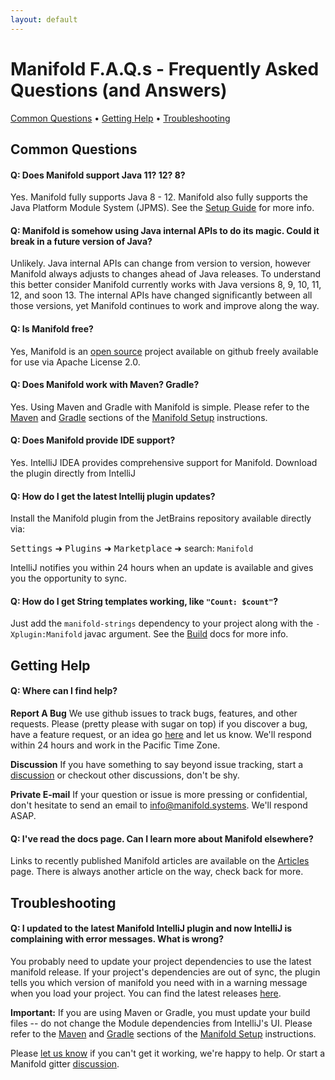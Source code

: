 ```yaml
---
layout: default
---
```


# Manifold F.A.Q.s - Frequently Asked Questions (and Answers)

[Common Questions](#common-questions) • [Getting Help](#getting-help) • [Troubleshooting](#troubleshooting)


## Common Questions

#### Q: Does Manifold support Java 11? 12? 8?
Yes.  Manifold fully supports Java 8 - 12.  Manifold also fully supports the Java Platform Module System (JPMS).  See the
[Setup Guide](http://manifold.systems/docs.html#setup) for more info.

#### Q: Manifold is somehow using Java internal APIs to do its magic. Could it break in a future version of Java?
Unlikely.  Java internal APIs can change from version to version, however Manifold always adjusts to changes ahead of Java
releases.  To understand this better consider Manifold currently works with Java versions 8, 9, 10, 11, 12, and soon 13. 
The internal APIs have changed significantly between all those versions, yet Manifold continues to work and improve
along the way.

#### Q: Is Manifold free?
Yes, Manifold is an [open source](https://github.com/manifold-systems/manifold) project available on github freely 
available for use via Apache License 2.0.

#### Q: Does Manifold work with Maven?  Gradle?
Yes.  Using Maven and Gradle with Manifold is simple.  Please refer to the [Maven](http://manifold.systems/docs.html#maven) 
and [Gradle](http://manifold.systems/docs.html#gradle) sections of the [Manifold Setup](http://manifold.systems/docs.html#setup) 
instructions. 

#### Q: Does Manifold provide IDE support?
Yes.  IntelliJ IDEA provides comprehensive support for Manifold.  Download the plugin directly from IntelliJ 

#### Q: How do I get the latest Intellij plugin updates?
Install the Manifold plugin from the JetBrains repository available directly via: 

<kbd>Settings</kbd> ➜ <kbd>Plugins</kbd> ➜ <kbd>Marketplace</kbd> ➜ search: `Manifold`
  
IntelliJ notifies you within 24 hours when an update is available and gives you the opportunity to sync.

#### Q: How do I get String templates working, like `"Count: $count"`? 
Just add the `manifold-strings` dependency to your project along with the `-Xplugin:Manifold` javac argument. See the
[Build](https://github.com/manifold-systems/manifold/tree/master/manifold-deps-parent/manifold-strings#build) docs for more info.

## Getting Help

#### Q: Where can I find help?
**Report A Bug**
We use github issues to track bugs, features, and other requests.  Please (pretty please with sugar on top) if you
discover a bug, have a feature request, or an idea go [here](https://github.com/manifold-systems/manifold/issues) and let us know. We'll
respond within 24 hours and work in the Pacific Time Zone.

**Discussion**
If you have something to say beyond issue tracking, start a [discussion](https://gitter.im/manifold-systems/community)
or checkout other discussions, don't be shy.

**Private E-mail**
If your question or issue is more pressing or confidential, don't hesitate to send an email to [info@manifold.systems](mailto:info@manifold.systems).
We'll respond ASAP.

#### Q: I've read the docs page.  Can I learn more about Manifold elsewhere?

Links to recently published Manifold articles are available on the [Articles](http://manifold.systems/articles/articles.html) 
page.  There is always another article on the way, check back for more. 

## Troubleshooting

#### Q: I updated to the latest Manifold IntelliJ plugin and now IntelliJ is complaining with error messages.  What is wrong?
You probably need to update your project dependencies to use the latest manifold release.  If your project's
dependencies are out of sync, the plugin tells you which version of manifold you need with in a warning message
when you load your project.  You can find the latest releases [here](https://github.com/manifold-systems/manifold/tags).

**Important:** If you are using Maven or Gradle, you must update your build files -- do not change the Module dependencies from 
IntelliJ's UI. Please refer to the [Maven](http://manifold.systems/docs.html#maven) and [Gradle](http://manifold.systems/docs.html#gradle)
sections of the [Manifold Setup](http://manifold.systems/docs.html#setup) instructions. 

Please [let us know](https://github.com/manifold-systems/manifold/issues) if you can't get it working, we're happy to 
help.  Or start a Manifold gitter [discussion](https://gitter.im/manifold-systems/community).